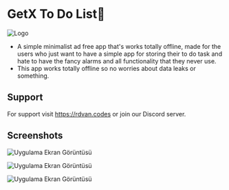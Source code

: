 
# GetX To Do List📝




![Logo](https://upload.wikimedia.org/wikipedia/commons/thumb/1/17/Google-flutter-logo.png/799px-Google-flutter-logo.png?20200223155044)

    


- A simple minimalist ad free app that's works totally offline, made for the users who just want to have a simple app for storing their to do task and hate to have the fancy alarms and all functionality that they never use.
- This app works totally offline so no worries about data leaks or something.

  
## Support


For support visit https://rdvan.codes or join our Discord server.

  
## Screenshots

![Uygulama Ekran Görüntüsü](https://i.hizliresim.com/hcsocjw.png)

![Uygulama Ekran Görüntüsü](https://i.hizliresim.com/ssyk9l1.png)

![Uygulama Ekran Görüntüsü](https://i.hizliresim.com/sssiz01.png)
  

